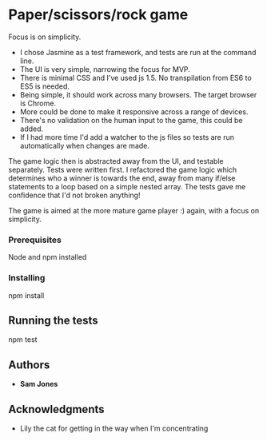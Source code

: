 # Paper/scissors/rock game

Focus is on simplicity.

- I chose Jasmine as a test framework, and tests are run at the command line.
- The UI is very simple, narrowing the focus for MVP.
- There is minimal CSS and I've used js 1.5. No transpilation from ES6 to ES5 is needed.
- Being simple, it should work across many browsers. The target browser is Chrome.
- More could be done to make it responsive across a range of devices.
- There's no validation on the human input to the game, this could be added.
- If I had more time I'd add a watcher to the js files so tests are run automatically when changes are made.

The game logic then is abstracted away from the UI, and testable separately. Tests were written first. I refactored
the game logic which determines who a winner is towards the end, away from many if/else statements to a loop
based on a simple nested array. The tests gave me confidence that I'd not broken anything!

The game is aimed at the more mature game player :) again, with a focus on simplicity.

### Prerequisites

Node and npm installed

### Installing

npm install


## Running the tests

npm test

## Authors

* **Sam Jones**

## Acknowledgments

* Lily the cat for getting in the way when I'm concentrating
